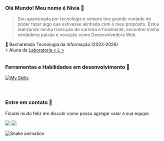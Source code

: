 ### Olá Mundo! Meu nome é Nívia 👋

> Sou apaixonada por tecnologia e sempre tive grande vontade de poder fazer algo que estivesse alinhado com o meu propósito. Estou realizando minha
transição de carreira e finalmente, encontrei minha verdadeira paixão e vocação como Desenvolvedora Web. 


📖 Bacharelado Tecnologia da Informação (2023-2026) <br>
⚡ Aluna da <a href="https://www.laboratoria.la/br" target="_blank">Laboratoria < L ></a> <br> 

##

### Ferramentas e Habilidades em desenvolvimento 🏹
[![My Skills](https://skillicons.dev/icons?i=js,html,css,nodejs,git,github,figma,postgres,vscode,jest,firebase&perline=6)](https://skillicons.dev)

<br>

##

### Entre em contato 📱

Ficarei muito feliz em discutir como posso agregar valor à sua equipe.
<div> 
  <a href="https://www.linkedin.com/in/niviacristina/" target="_blank"><img src="https://img.shields.io/badge/-LinkedIn-%230077B5?style=for-the-badge&logo=linkedin&logoColor=white" target="_blank"></a>   
  <a href="mailto:niviacristinamiranda@gmail.com"><img src="https://img.shields.io/badge/-Gmail-%23333?style=for-the-badge&logo=gmail&logoColor=red" target="_blank"></a>
</div>

![Snake animation](https://github.com/Nivicris/Nivicris/blob/output/github-contribution-grid-snake.svg)


<!--
**Nivicris/Nivicris** is a ✨ _special_ ✨ repository because its `README.md` (this file) appears on your GitHub profile.

Here are some ideas to get you started:

- 🔭 I’m currently working on ...
- 🌱 I’m currently learning ...
- 👯 I’m looking to collaborate on ...
- 🤔 I’m looking for help with ...
- 💬 Ask me about ...
- 📫 How to reach me: ...
- 😄 Pronouns: ...
- ⚡ Fun fact: ...
-->
